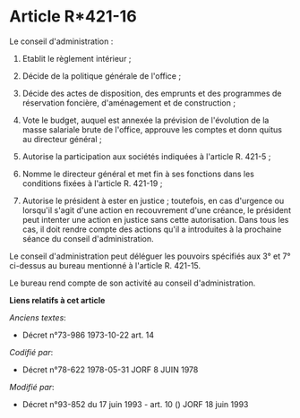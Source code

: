 # Article R*421-16

Le conseil d'administration :

1. Etablit le règlement intérieur ;

2. Décide de la politique générale de l'office ;

3. Décide des actes de disposition, des emprunts et des programmes de réservation foncière, d'aménagement et de
construction ;

4. Vote le budget, auquel est annexée la prévision de l'évolution de la masse salariale brute de l'office, approuve les
comptes et donn quitus au directeur général ;

5. Autorise la participation aux sociétés indiquées à l'article R. 421-5 ;

6. Nomme le directeur général et met fin à ses fonctions dans les conditions fixées à l'article R. 421-19 ;

7. Autorise le président à ester en justice ; toutefois, en cas d'urgence ou lorsqu'il s'agit d'une action en recouvrement
d'une créance, le président peut intenter une action en justice sans cette autorisation. Dans tous les cas, il doit rendre
compte des actions qu'il a introduites à la prochaine séance du conseil d'administration.

Le conseil d'administration peut déléguer les pouvoirs spécifiés aux 3° et 7° ci-dessus au bureau mentionné à l'article R.
421-15.

Le bureau rend compte de son activité au conseil d'administration.

**Liens relatifs à cet article**

_Anciens textes_:

  - Décret n°73-986 1973-10-22 art. 14

_Codifié par_:

  - Décret n°78-622 1978-05-31 JORF 8 JUIN 1978

_Modifié par_:

  - Décret n°93-852 du 17 juin 1993 - art. 10 () JORF 18 juin 1993
